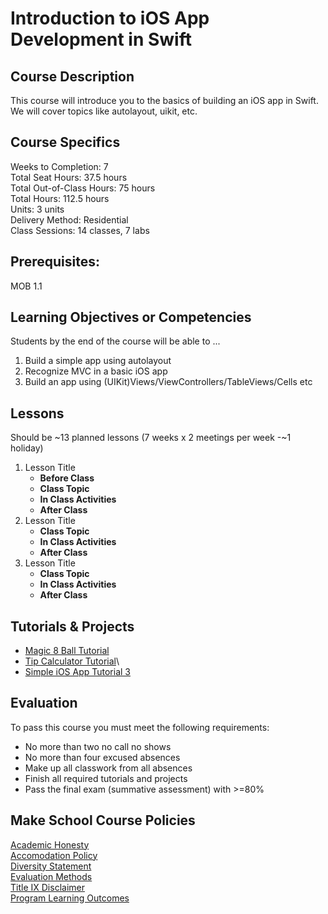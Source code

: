 # Introduction to iOS App Development in Swift

## Course Description

This course will introduce you to the basics of building an iOS app in Swift. We will cover topics like autolayout, uikit, etc.

## Course Specifics

Weeks to Completion:  7 <br>
Total Seat Hours:  37.5 hours <br>
Total Out-of-Class Hours: 75 hours <br>
Total Hours: 112.5 hours <br>
Units:  3 units <br>
Delivery Method:  Residential <br>
Class Sessions:  14 classes, 7 labs

## Prerequisites:  

MOB 1.1 <br>

## Learning Objectives or Competencies

Students by the end of the course will be able to ...

1. Build a simple app using autolayout
1. Recognize MVC in a basic iOS app
1. Build an app using (UIKit)Views/ViewControllers/TableViews/Cells etc

## Lessons

Should be ~13 planned lessons (7 weeks x 2 meetings per week -~1 holiday)

1. Lesson Title
    - **Before Class**
    - **Class Topic**
    - **In Class Activities**
    - **After Class**
1. Lesson Title
    - **Class Topic**
    - **In Class Activities**
    - **After Class**
1. Lesson Title
    - **Class Topic**
    - **In Class Activities**
    - **After Class**

## Tutorials & Projects

- [Magic 8 Ball Tutorial](https://www.makeschool.com/online-courses/tutorials/learn-how-to-build-apps-magic-8-ball/intro-magic8)
- [Tip Calculator Tutorial](https://www.makeschool.com/online-courses/tutorials/build-a-tip-calculator-in-swift-4/intro-tip-calculator)\
- [Simple iOS App Tutorial 3]()

## Evaluation

To pass this course you must meet the following requirements:

- No more than two no call no shows
- No more than four excused absences
- Make up all classwork from all absences
- Finish all required tutorials and projects
- Pass the final exam (summative assessment) with >=80%

## Make School Course Policies

[Academic Honesty](https://github.com/Product-College-Courses/Common-Syllabus-Sections/blob/master/Academic-Honesty-and-Plagiarism.md)<br>
[Accomodation Policy](https://github.com/Product-College-Courses/Common-Syllabus-Sections/blob/master/Accommodation-Policy.md)<br>
[Diversity Statement](https://github.com/Product-College-Courses/Common-Syllabus-Sections/blob/master/Diversity-Statement.md)<br>
[Evaluation Methods](https://github.com/Product-College-Courses/Common-Syllabus-Sections/blob/master/Evaluation-Methods.md)
<br>
[Title IX Disclaimer](https://github.com/Product-College-Courses/Common-Syllabus-Sections/blob/master/Evaluations-Title-X-Disclaimer.md)<br>
[Program Learning Outcomes](https://github.com/Product-College-Courses/Common-Syllabus-Sections/blob/master/Program-Learning-Outcomes.md)
